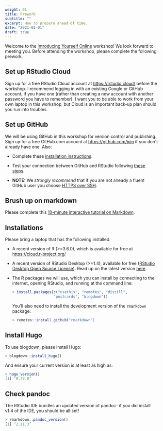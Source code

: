 ```yaml
---
weight: 91
title: Prework
subtitle: ""
excerpt: How to prepare ahead of time.
date: "2021-01-01"
draft: true
---
```


Welcome to the [Introducing Yourself Online](/) workshop! We look forward to meeting you. Before attending the workshop, please complete the following prework.

## Set up RStudio Cloud

Sign up for a free RStudio Cloud account at https://rstudio.cloud/ before the workshop. I recommend logging in with an existing Google or GitHub account, if you have one (rather than creating a new account with another password you have to remember). I want you to be able to work from your own laptop in this workshop, but Cloud is an important back-up plan should you run into troubles.

## Set up GitHub

We will be using GitHub in this workshop for version control and publishing. Sign up for a free GitHub.com account at <https://github.com/join> if you don't already have one. Also:

+ Complete these [installation instructions](https://happygitwithr.com/install-intro.html).
    
+ Test your connection between GitHub and RStudio following [these steps](https://happygitwithr.com/connect-intro.html). 
    
+ **NOTE:** We *strongly recommend* that if you are not already a fluent GitHub user you choose [HTTPS over SSH](https://happygitwithr.com/credential-caching.html).

## Brush up on markdown

Please complete this [10-minute interactive tutorial on Markdown](https://commonmark.org/help/tutorial/). 

## Installations

Please bring a laptop that has the following installed:

+ A recent version of R (>=3.6.0), which is available for free at https://cloud.r-project.org/
    
+ A recent version of RStudio Desktop (>=1.4), available for free ([RStudio Desktop Open Source License](https://www.rstudio.com/products/rstudio/download/#download)). Read up on the latest version [here](https://blog.rstudio.com/2021/01/19/announcing-rstudio-1-4/).
    
+ The R packages we will use, which you can install by connecting to the internet, opening RStudio, and running at the command line:

    ```r
    > install.packages(c("usethis", "remotes", "distill", 
                       "postcards", "blogdown"))
    ```
    
    You'll also need to install the development version of the `rmarkdown` package:
    
    ```r
    > remotes::install_github("rmarkdown")
    ```

## Install Hugo

To use blogdown, please install Hugo:
```r
> blogdown::install_hugo()
```

And ensure your current version is at least as high as:
```r
> hugo_version()
[1] ‘0.79.0’
```

## Check pandoc

The RStudio IDE bundles an updated version of pandoc- if you did install v1.4 of the IDE, you should be all set!

```r
> rmarkdown::pandoc_version()
[1] ‘2.11.3’
```